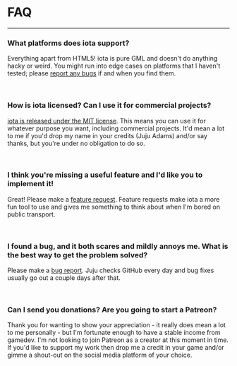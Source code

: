 # FAQ

---

### What platforms does iota support?

Everything apart from HTML5! iota is pure GML and doesn't do anything hacky or weird. You might run into edge cases on platforms that I haven't tested; please [report any bugs](https://github.com/JujuAdams/Scribble/issues) if and when you find them.

&nbsp;

### How is iota licensed? Can I use it for commercial projects?

[iota is released under the MIT license](https://github.com/JujuAdams/iota/blob/master/LICENSE). This means you can use it for whatever purpose you want, including commercial projects. It'd mean a lot to me if you'd drop my name in your credits (Juju Adams) and/or say thanks, but you're under no obligation to do so.

&nbsp;

### I think you're missing a useful feature and I'd like you to implement it!

Great! Please make a [feature request](https://github.com/JujuAdams/iota/issues). Feature requests make iota a more fun tool to use and gives me something to think about when I'm bored on public transport.

&nbsp;

### I found a bug, and it both scares and mildly annoys me. What is the best way to get the problem solved?

Please make a [bug report](https://github.com/JujuAdams/iota/issues). Juju checks GitHub every day and bug fixes usually go out a couple days after that.

&nbsp;

### Can I send you donations? Are you going to start a Patreon?

Thank you for wanting to show your appreciation - it really does mean a lot to me personally - but I'm fortunate enough to have a stable income from gamedev. I'm not looking to join Patreon as a creator at this moment in time. If you'd like to support my work then drop me a credit in your game and/or gimme a shout-out on the social media platform of your choice.
